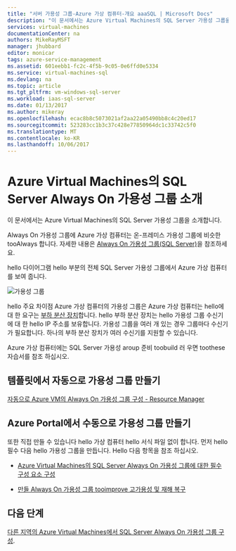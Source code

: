 ```yaml
---
title: "서버 가용성 그룹-Azure 가상 컴퓨터-개요 aaaSQL | Microsoft Docs"
description: "이 문서에서는 Azure Virtual Machines의 SQL Server 가용성 그룹을 소개합니다."
services: virtual-machines
documentationCenter: na
authors: MikeRayMSFT
manager: jhubbard
editor: monicar
tags: azure-service-management
ms.assetid: 601eebb1-fc2c-4f5b-9c05-0e6ffd0e5334
ms.service: virtual-machines-sql
ms.devlang: na
ms.topic: article
ms.tgt_pltfrm: vm-windows-sql-server
ms.workload: iaas-sql-server
ms.date: 01/13/2017
ms.author: mikeray
ms.openlocfilehash: ecac8b8c5073021af2aa22a05490bb8c4c20ed17
ms.sourcegitcommit: 523283cc1b3c37c428e77850964dc1c33742c5f0
ms.translationtype: MT
ms.contentlocale: ko-KR
ms.lasthandoff: 10/06/2017
---
```

# <a name="introducing-sql-server-always-on-availability-groups-on-azure-virtual-machines"></a>Azure Virtual Machines의 SQL Server Always On 가용성 그룹 소개 #

이 문서에서는 Azure Virtual Machines의 SQL Server 가용성 그룹을 소개합니다. 

Always On 가용성 그룹에 Azure 가상 컴퓨터는 온-프레미스 가용성 그룹에 비슷한 tooAlways 합니다. 자세한 내용은 [Always On 가용성 그룹(SQL Server)](http://msdn.microsoft.com/library/hh510230.aspx)을 참조하세요. 

hello 다이어그램 hello 부분의 전체 SQL Server 가용성 그룹에서 Azure 가상 컴퓨터를 보여 줍니다.

![가용성 그룹](./media/virtual-machines-windows-portal-sql-availability-group-tutorial/00-EndstateSampleNoELB.png)

hello 주요 차이점 Azure 가상 컴퓨터의 가용성 그룹은 Azure 가상 컴퓨터는 hello에 대 한 요구는 [부하 분산 장치](../../../load-balancer/load-balancer-overview.md)합니다. hello 부하 분산 장치는 hello 가용성 그룹 수신기에 대 한 hello IP 주소를 보유합니다. 가용성 그룹을 여러 개 있는 경우 그룹마다 수신기가 필요합니다. 하나의 부하 분산 장치가 여러 수신기를 지원할 수 있습니다.

Azure 가상 컴퓨터에는 SQL Server 가용성 aroup 준비 toobuild 러 우면 toothese 자습서를 참조 하십시오.

## <a name="automatically-create-an-availability-group-from-a-template"></a>템플릿에서 자동으로 가용성 그룹 만들기

[자동으로 Azure VM의 Always On 가용성 그룹 구성 - Resource Manager](virtual-machines-windows-portal-sql-alwayson-availability-groups.md)

## <a name="manually-create-an-availability-group-in-azure-portal"></a>Azure Portal에서 수동으로 가용성 그룹 만들기

또한 직접 만들 수 있습니다 hello 가상 컴퓨터 hello 서식 파일 없이 합니다. 먼저 hello 필수 다음 hello 가용성 그룹을 만듭니다. Hello 다음 항목을 참조 하십시오. 

- [Azure Virtual Machines의 SQL Server Always On 가용성 그룹에 대한 필수 구성 요소 구성](virtual-machines-windows-portal-sql-availability-group-prereq.md)

- [만들 Always On 가용성 그룹 tooimprove 고가용성 및 재해 복구](virtual-machines-windows-portal-sql-availability-group-tutorial.md)

## <a name="next-steps"></a>다음 단계

[다른 지역의 Azure Virtual Machines에서 SQL Server Always On 가용성 그룹 구성](virtual-machines-windows-portal-sql-availability-group-dr.md).
